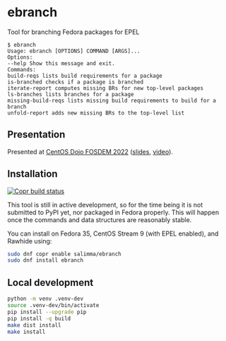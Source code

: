 # ebranch

Tool for branching Fedora packages for EPEL

```
$ ebranch
Usage: ebranch [OPTIONS] COMMAND [ARGS]...
Options:
--help Show this message and exit.
Commands:
build-reqs lists build requirements for a package
is-branched checks if a package is branched
iterate-report computes missing BRs for new top-level packages
ls-branches lists branches for a package
missing-build-reqs lists missing build requirements to build for a branch
unfold-report adds new missing BRs to the top-level list
```

## Presentation
Presented at [CentOS Dojo FOSDEM
2022](https://wiki.centos.org/Events/Dojo/FOSDEM2022#Bootstrapping)
([slides](https://salimma.fedorapeople.org/slides/2022/centos_dojo-202202-epel_branching_with_ebranch.pdf),
[video](https://www.youtube.com/watch?v=VjPZmq_h2Rk)).

## Installation
[![Copr build status](https://copr.fedorainfracloud.org/coprs/salimma/ebranch/package/python-ebranch/status_image/last_build.png)](https://copr.fedorainfracloud.org/coprs/salimma/ebranch/package/python-ebranch/)

This tool is still in active development, so for the time being it is not
submitted to PyPI yet, nor packaged in Fedora properly. This will happen once
the commands and data structures are reasonably stable.

You can install on Fedora 35, CentOS Stream 9 (with EPEL enabled), and Rawhide using:

``` bash
sudo dnf copr enable salimma/ebranch
sudo dnf install ebranch
```

## Local development
``` bash
python -m venv .venv-dev
source .venv-dev/bin/activate
pip install --upgrade pip
pip install -q build
make dist install
make install
```


